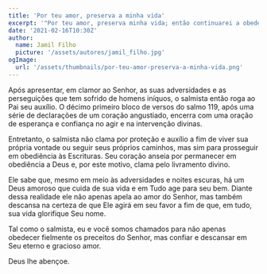 ```yaml
---
title: 'Por teu amor, preserva a minha vida'
excerpt: '"Por teu amor, preserva minha vida; então continuarei a obedecer a teus preceitos" (Salmo 119.88)'
date: '2021-02-16T10:30Z'
author:
  name: Jamil Filho
  picture: '/assets/autores/jamil_filho.jpg'
ogImage:
  url: '/assets/thumbnails/por-teu-amor-preserva-a-minha-vida.png'
---
```


Após apresentar, em clamor ao Senhor, as suas adversidades e as perseguições que tem sofrido de homens iníquos, o salmista então roga ao Pai seu auxílio. O décimo primeiro bloco de versos do salmo 119, após uma série de declarações de um coração angustiado, encerra com uma oração de esperança e confiança no agir e na intervenção divinas.

Entretanto, o salmista não clama por proteção e auxílio a fim de viver sua própria vontade ou seguir seus próprios caminhos, mas sim para prosseguir em obediência às Escrituras. Seu coração anseia por permanecer em obediência a Deus e, por este motivo, clama pelo livramento divino.

Ele sabe que, mesmo em meio às adversidades e noites escuras, há um Deus amoroso que cuida de sua vida e em Tudo age para seu bem. Diante dessa realidade ele não apenas apela ao amor do Senhor, mas também descansa na certeza de que Ele agirá em seu favor a fim de que, em tudo, sua vida glorifique Seu nome.

Tal como o salmista, eu e você somos chamados para não apenas obedecer fielmente os preceitos do Senhor, mas confiar e descansar em Seu eterno e gracioso amor.

Deus lhe abençoe.